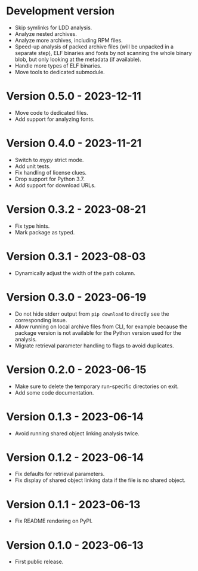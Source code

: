 # Development version

* Skip symlinks for LDD analysis.
* Analyze nested archives.
* Analyze more archives, including RPM files.
* Speed-up analysis of packed archive files (will be unpacked in a separate step), ELF binaries and fonts by not scanning the whole binary blob, 
  but only looking at the metadata (if available).
* Handle more types of ELF binaries.
* Move tools to dedicated submodule.

# Version 0.5.0 - 2023-12-11

* Move code to dedicated files.
* Add support for analyzing fonts.

# Version 0.4.0 - 2023-11-21

* Switch to *mypy* strict mode.
* Add unit tests.
* Fix handling of license clues.
* Drop support for Python 3.7.
* Add support for download URLs.

# Version 0.3.2 - 2023-08-21

* Fix type hints.
* Mark package as typed.

# Version 0.3.1 - 2023-08-03

* Dynamically adjust the width of the path column.

# Version 0.3.0 - 2023-06-19

* Do not hide stderr output from `pip download` to directly see the corresponding issue.
* Allow running on local archive files from CLI, for example because the package version is not available for the Python version used for the analysis.
* Migrate retrieval parameter handling to flags to avoid duplicates.

# Version 0.2.0 - 2023-06-15

* Make sure to delete the temporary run-specific directories on exit.
* Add some code documentation.

# Version 0.1.3 - 2023-06-14

* Avoid running shared object linking analysis twice.

# Version 0.1.2 - 2023-06-14

* Fix defaults for retrieval parameters.
* Fix display of shared object linking data if the file is no shared object.

# Version 0.1.1 - 2023-06-13

* Fix README rendering on PyPI.

# Version 0.1.0 - 2023-06-13

* First public release.
